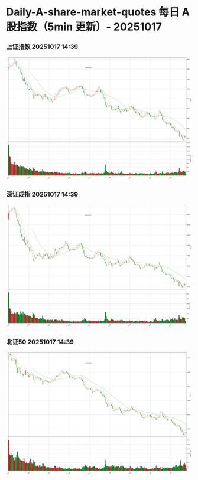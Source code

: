 
# Daily-A-share-market-quotes 每日 A 股指数（5min 更新）- 20251017

### 上证指数 20251017 14:39
![](./fig/2025/10/20251017-sh000001.png)

### 深证成指 20251017 14:39
![](./fig/2025/10/20251017-sz399001.png)

### 北证50 20251017 14:39
![](./fig/2025/10/20251017-bj899050.png)

